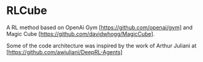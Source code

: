 # RLCube

A RL method based on OpenAi Gym [https://github.com/openai/gym] and Magic Cube [https://github.com/davidwhogg/MagicCube]. 

Some of the code architecture was inspired by the work of Arthur Juliani at [https://github.com/awjuliani/DeepRL-Agents]
